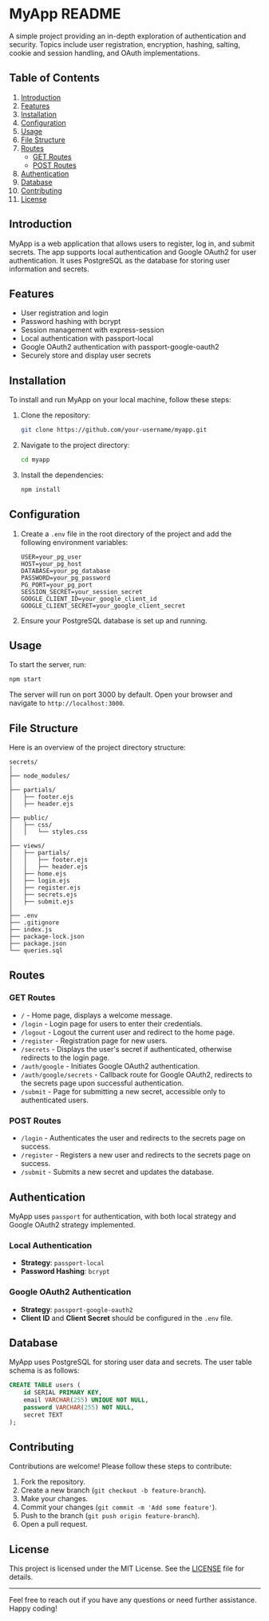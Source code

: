 # MyApp README

A simple project providing an in-depth exploration of authentication and security. Topics include user registration, encryption, hashing, salting, cookie and session handling, and OAuth implementations.

## Table of Contents
1. [Introduction](#introduction)
2. [Features](#features)
3. [Installation](#installation)
4. [Configuration](#configuration)
5. [Usage](#usage)
6. [File Structure](#file-structure)
7. [Routes](#routes)
    - [GET Routes](#get-routes)
    - [POST Routes](#post-routes)
8. [Authentication](#authentication)
9. [Database](#database)
10. [Contributing](#contributing)
11. [License](#license)

## Introduction
MyApp is a web application that allows users to register, log in, and submit secrets. The app supports local authentication and Google OAuth2 for user authentication. It uses PostgreSQL as the database for storing user information and secrets.

## Features
- User registration and login
- Password hashing with bcrypt
- Session management with express-session
- Local authentication with passport-local
- Google OAuth2 authentication with passport-google-oauth2
- Securely store and display user secrets

## Installation
To install and run MyApp on your local machine, follow these steps:

1. Clone the repository:
    ```sh
    git clone https://github.com/your-username/myapp.git
    ```
2. Navigate to the project directory:
    ```sh
    cd myapp
    ```
3. Install the dependencies:
    ```sh
    npm install
    ```

## Configuration
1. Create a `.env` file in the root directory of the project and add the following environment variables:
    ```env
    USER=your_pg_user
    HOST=your_pg_host
    DATABASE=your_pg_database
    PASSWORD=your_pg_password
    PG_PORT=your_pg_port
    SESSION_SECRET=your_session_secret
    GOOGLE_CLIENT_ID=your_google_client_id
    GOOGLE_CLIENT_SECRET=your_google_client_secret
    ```

2. Ensure your PostgreSQL database is set up and running.

## Usage
To start the server, run:
```sh
npm start
```
The server will run on port 3000 by default. Open your browser and navigate to `http://localhost:3000`.


## File Structure
Here is an overview of the project directory structure:
```
secrets/
│
├── node_modules/
│
├── partials/
│   ├── footer.ejs
│   ├── header.ejs
│
├── public/
│   ├── css/
│   │   └── styles.css
│
├── views/
│   ├── partials/
│   │   ├── footer.ejs
│   │   ├── header.ejs
│   ├── home.ejs
│   ├── login.ejs
│   ├── register.ejs
│   ├── secrets.ejs
│   ├── submit.ejs
│
├── .env
├── .gitignore
├── index.js
├── package-lock.json
├── package.json
└── queries.sql
```


## Routes

### GET Routes
- `/` - Home page, displays a welcome message.
- `/login` - Login page for users to enter their credentials.
- `/logout` - Logout the current user and redirect to the home page.
- `/register` - Registration page for new users.
- `/secrets` - Displays the user's secret if authenticated, otherwise redirects to the login page.
- `/auth/google` - Initiates Google OAuth2 authentication.
- `/auth/google/secrets` - Callback route for Google OAuth2, redirects to the secrets page upon successful authentication.
- `/submit` - Page for submitting a new secret, accessible only to authenticated users.

### POST Routes
- `/login` - Authenticates the user and redirects to the secrets page on success.
- `/register` - Registers a new user and redirects to the secrets page on success.
- `/submit` - Submits a new secret and updates the database.

## Authentication
MyApp uses `passport` for authentication, with both local strategy and Google OAuth2 strategy implemented.

### Local Authentication
- **Strategy**: `passport-local`
- **Password Hashing**: `bcrypt`

### Google OAuth2 Authentication
- **Strategy**: `passport-google-oauth2`
- **Client ID** and **Client Secret** should be configured in the `.env` file.

## Database
MyApp uses PostgreSQL for storing user data and secrets. The user table schema is as follows:
```sql
CREATE TABLE users (
    id SERIAL PRIMARY KEY,
    email VARCHAR(255) UNIQUE NOT NULL,
    password VARCHAR(255) NOT NULL,
    secret TEXT
);
```

## Contributing
Contributions are welcome! Please follow these steps to contribute:
1. Fork the repository.
2. Create a new branch (`git checkout -b feature-branch`).
3. Make your changes.
4. Commit your changes (`git commit -m 'Add some feature'`).
5. Push to the branch (`git push origin feature-branch`).
6. Open a pull request.

## License
This project is licensed under the MIT License. See the [LICENSE](LICENSE) file for details.

---

Feel free to reach out if you have any questions or need further assistance. Happy coding!
